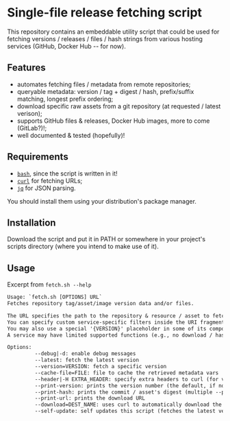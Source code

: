 # Single-file release fetching script

This repository contains an embeddable utility script that could be used for
fetching versions / releases / files / hash strings from various hosting
services (GitHub, Docker Hub -- for now).

## Features

- automates fetching files / metadata from remote repositories;
- queryable metadata: version / tag + digest / hash, prefix/suffix matching, longest prefix ordering;
- download specific raw assets from a git repository (at requested / latest verison);
- supports GitHub files & releases, Docker Hub images, more to come (GitLab?)!;
- well documented & tested (hopefully)!

## Requirements

- [`bash`](https://www.gnu.org/software/bash/), since the script is written in it!
- [`curl`](https://curl.se/) for fetching URLs;
- [`jq`](https://jqlang.github.io/jq) for JSON parsing.

You should install them using your distribution's package manager.

## Installation

Download the script and put it in PATH or somewhere in your project's scripts directory (where you
intend to make use of it).

## Usage

Excerpt from `fetch.sh --help`

```txt
Usage: `fetch.sh [OPTIONS] URL`
Fetches repository tag/asset/image version data and/or files.

The URL specifies the path to the repository & resource / asset to fetch.
You can specify custom service-specific filters inside the URI fragment (e.g., '#prefix=v2.')
You may also use a special '{VERSION}' placeholder in some of its components.
A service may have limited supported functions (e.g., no download / hash).

Options:
         --debug|-d: enable debug messages
         --latest: fetch the latest version
         --version=VERSION: fetch a specific version
         --cache-file=FILE: file to cache the retrieved metadata vars
         --header|-H EXTRA_HEADER: specify extra headers to curl (for version fetching & download)
         --print-version: prints the version number (the default, if no other --print* present)
         --print-hash: prints the commit / asset's digest (multiple --print's are done in given order)
         --print-url: prints the download URL
         --download=DEST_NAME: uses curl to automatically download the asset to DEST_NAME
         --self-update: self updates this script (fetches the latest version and replaces self with it)
```

